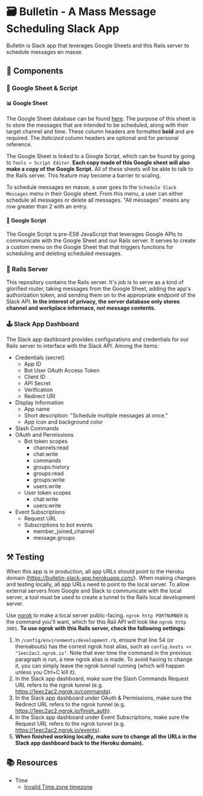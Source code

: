# 🗃 Bulletin - A Mass Message Scheduling Slack App

Bulletin is Slack app that leverages Google Sheets and this Rails server to schedule messages en masse.

## 🔩 Components

### 📑 Google Sheet & Script

#### 📊 Google Sheet

The Google Sheet database can be found [here](https://docs.google.com/spreadsheets/d/1FNN6pRAMpxZPdT4reFGSqo_2EPYo6W-X9wLFmuWbWYU/edit#gid=0). The purpose of this sheet is to store the messages that are intended to be scheduled, along with their target channel and time. These column headers are formatted **bold** and are required. The _italicized_ column headers are optional and for personal reference.

The Google Sheet is linked to a Google Script, which can be found by going to `Tools > Script Editor`. **Each copy made of this Google sheet will also make a copy of the Google Script.** All of these sheets will be able to talk to the Rails server. This feature may become a barrier to scaling.

To schedule messages en masse, a user goes to the `Schedule Slack Messages` menu in their Google sheet. From this menu, a user can either schedule all messages or delete all messages. "All messages" means any row greater than 2 with an entry.

#### 📝 Google Script

The Google Script is pre-ES6 JavaScript that leverages Google APIs to communicate with the Google Sheet and our Rails server. It serves to create a custom menu on the Google Sheet that that triggers functions for scheduling and deleting scheduled messages.

### 🚂 Rails Server

This repository contains the Rails server. It's job is to serve as a kind of glorified router, taking messages from the Google Sheet, adding the app's authorization token, and sending them on to the appropriate endpoint of the Slack API. **In the interest of privacy, the server database only stores channel and workplace informace, _not_ message contents.**

### 🕹 Slack App Dashboard

The Slack app dashboard provides configurations and credentials for our Rails server to interface with the Slack API. Among the items:

- Credentials (secret)
  - App ID
  - Bot User OAuth Access Token
  - Client ID
  - API Secret
  - Verification
  - Redirect URI
- Display Information
  - App name
  - Short description: "Schedule multiple messages at once."
  - App icon and background color
- Slash Commands
- OAuth and Permissions
  - Bot token scopes
    - channels:read
    - chat:write
    - commands
    - groups:history
    - groups:read
    - groups:write
    - users:write
  - User token scopes
    - chat:write
    - users:write
- Event Subscriptions
  - Request URL
  - Subscriptions to bot events
    - member_joined_channel
    - message.groups

## ⚒ Testing

When this app is in production, all app URLs should point to the Heroku domain (https://bulletin-slack-app.herokuapp.com/). When making changes and testing locally, all app URLs need to point to the local server. To allow external servers from Google and Slack to communicate with the local server, a tool must be used to create a tunnel to the Rails local development server.

Use [ngrok](https://dashboard.ngrok.com/get-started) to make a local server public-facing. `ngrok http PORTNUMBER` is the command you'll want, which for this Rail API will look like `ngrok http 3001`. **To use ngrok with this Rails server, check the following settings:**

1. In `/config/environments/development.rb`, ensure that line 54 (or thereabouts) has the correst ngrok host alias, such as `config.hosts << "1eec2ac2.ngrok.io"`. Note that ever time the command in the previous paragraph is run, a new ngrok alias is made. To avoid having to change it, you can simply leave the ngrok tunnel running (which will happen unless you Ctrl+C kill it). 
2. In the Slack app dashboard, make sure the Slash Commands Request URL refers to the ngrok tunnel (e.g. https://1eec2ac2.ngrok.io/commands).
3. In the Slack app dashboard under OAuth & Permissions, make sure the Redirect URL refers to the ngrok tunnel (e.g. https://1eec2ac2.ngrok.io/finish_auth).
4. In the Slack app dashboard under Event Subscriptions, make sure the Request URL refers to the ngrok tunnel (e.g. https://1eec2ac2.ngrok.io/events).
5. **When finished working locally, make sure to change all the URLs in the Slack app dashboard back to the Heroku domain).**

## 📚 Resources

- Time
  - [Invalid Time.zone timezone](https://stackoverflow.com/questions/31565999/invalid-timezone)
